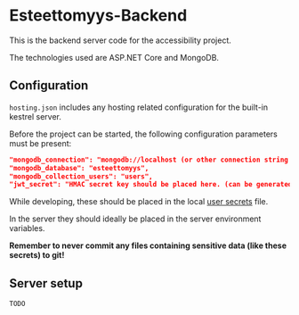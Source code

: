 # Esteettomyys-Backend

This is the backend server code for the accessibility project.

The technologies used are ASP.NET Core and MongoDB.

## Configuration

`hosting.json` includes any hosting related configuration for the built-in kestrel server.

Before the project can be started, the following configuration parameters must be present:
```json
"mongodb_connection": "mongodb://localhost (or other connection string if database is not local)",
"mongodb_database": "esteettomyys",
"mongodb_collection_users": "users",
"jwt_secret": "HMAC secret key should be placed here. (can be generated with HMACKeyGen included in this project)"
```

While developing, these should be placed in the local [user secrets](https://docs.microsoft.com/en-us/aspnet/core/security/app-secrets?view=aspnetcore-2.2&tabs=windows) file.

In the server they should ideally be placed in the server environment variables.

**Remember to never commit any files containing sensitive data (like these secrets) to git!**

## Server setup

`TODO`
